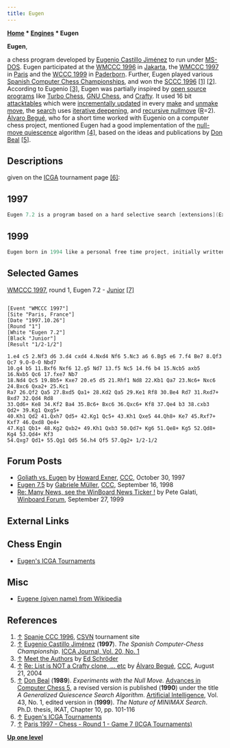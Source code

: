 ```yaml
---
title: Eugen
---
```

**[Home](Home "Home") * [Engines](Engines "Engines") * Eugen**

**Eugen**,

a chess program developed by [Eugenio Castillo Jiménez](Eugenio_Castillo_Jim%C3%A9nez "Eugenio Castillo Jiménez") to run under [MS-DOS](MS-DOS "MS-DOS"). Eugen participated at the [WMCCC 1996](WMCCC_1996 "WMCCC 1996") in [Jakarta](https://en.wikipedia.org/wiki/Jakarta), the [WMCCC 1997](WMCCC_1997 "WMCCC 1997") in [Paris](https://en.wikipedia.org/wiki/Paris) and the [WCCC 1999](WCCC_1999 "WCCC 1999") in [Paderborn](https://en.wikipedia.org/wiki/Paderborn). Further, Eugen played various [Spanish Computer Chess Championships](Spanish_Computer_Chess_Championship "Spanish Computer Chess Championship"), and won the [SCCC 1996](SCCC_1996 "SCCC 1996") <a id="cite-note-1" href="#cite-ref-1">[1]</a> <a id="cite-note-2" href="#cite-ref-2">[2]</a>.
According to Eugenio <a id="cite-note-3" href="#cite-ref-3">[3]</a>, Eugen was partially inspired by [open source programs](Category:Open_Source "Category:Open Source") like [Turbo Chess](Turbo_Chess "Turbo Chess"), [GNU Chess](GNU_Chess "GNU Chess"), and [Crafty](Crafty "Crafty"). It used 16 bit [attacktables](Attack_and_Defend_Maps "Attack and Defend Maps") which were [incrementally updated](Incremental_Updates "Incremental Updates") in every [make](Make_Move "Make Move") and [unmake move](Unmake_Move "Unmake Move"), the [search](Search "Search") uses [iterative deepening](Iterative_Deepening "Iterative Deepening"), and [recursive nullmove](Null_Move_Pruning "Null Move Pruning") ([R](Depth_Reduction_R "Depth Reduction R")=2). [Álvaro Begué](%C3%81lvaro_Begu%C3%A9 "Álvaro Begué"), who for a short time worked with Eugenio on a computer chess project, mentioned Eugen had a good implementation of the [null-move quiescence](Null_Move_Pruning#NMQS "Null Move Pruning") algorithm <a id="cite-note-4" href="#cite-ref-4">[4]</a>, based on the ideas and publications by [Don Beal](Don_Beal "Don Beal") <a id="cite-note-5" href="#cite-ref-5">[5]</a>.

## Descriptions

given on the [ICGA](ICGA "ICGA") tournament page <a id="cite-note-6" href="#cite-ref-6">[6]</a>:

## 1997

```C++
Eugen 7.2 is a program based on a hard selective search [extensions](Extensions "Extensions") algorithm, he don't makes conventional [alpha beta](Alpha-Beta "Alpha-Beta") pruning and he (in Spanish it's he) uses a special [null turn moves](Null_Move_Pruning#NMQS "Null Move Pruning") in [quiescence search](Quiescence_Search "Quiescence Search"). The program consist of about 40.000 [C](C "C") and [assembler](Assembly "Assembly") code lines. Node speed on a [Pentium](X86 "X86") 133Mhz is approximately 12.000 to 30.000 [nodes per second](Nodes_per_Second "Nodes per Second"). Chess programming is my hobby-job for about last 8 years. Currently [Spanish CCC](SCCC_1996 "SCCC 1996"). 

```

## 1999

```C++
Eugen born in 1994 like a personal free time project, initially written in [Pascal](Pascal "Pascal") and assembler, in 1995 it was changed to C language. Eugen is partially inspirated in freeware programs like [Turbo Chess](Turbo_Chess "Turbo Chess"), [Gnu](GNU_Chess "GNU Chess"), and [Crafty](Crafty "Crafty"). 

```

## Selected Games

[WMCCC 1997](WMCCC_1997 "WMCCC 1997"), round 1, Eugen 7.2 - [Junior](Junior "Junior") <a id="cite-note-7" href="#cite-ref-7">[7]</a>

```

[Event "WMCCC 1997"]
[Site "Paris, France"]
[Date "1997.10.26"]
[Round "1"]
[White "Eugen 7.2"]
[Black "Junior"]
[Result "1/2-1/2"]

1.e4 c5 2.Nf3 d6 3.d4 cxd4 4.Nxd4 Nf6 5.Nc3 a6 6.Bg5 e6 7.f4 Be7 8.Qf3 Qc7 9.O-O-O Nbd7 
10.g4 b5 11.Bxf6 Nxf6 12.g5 Nd7 13.f5 Nc5 14.f6 b4 15.Ncb5 axb5 16.Nxb5 Qc6 17.fxe7 Nb7 
18.Nd4 Qc5 19.Bb5+ Kxe7 20.e5 d5 21.Rhf1 Nd8 22.Kb1 Qa7 23.Nc6+ Nxc6 24.Bxc6 Qxa2+ 25.Kc1 
Ra7 26.Qf2 Qa5 27.Bxd5 Qa1+ 28.Kd2 Qa5 29.Ke1 Rf8 30.Be4 Rd7 31.Rxd7+ Bxd7 32.Qd4 Rd8 
33.Qd6+ Ke8 34.Kf2 Ba4 35.Bc6+ Bxc6 36.Qxc6+ Kf8 37.Qe4 b3 38.cxb3 Qd2+ 39.Kg1 Qxg5+ 
40.Kh1 Qd2 41.Qxh7 Qd5+ 42.Kg1 Qc5+ 43.Kh1 Qxe5 44.Qh8+ Ke7 45.Rxf7+ Kxf7 46.Qxd8 Qe4+ 
47.Kg1 Qb1+ 48.Kg2 Qxb2+ 49.Kh1 Qxb3 50.Qd7+ Kg6 51.Qe8+ Kg5 52.Qd8+ Kg4 53.Qd4+ Kf3 
54.Qxg7 Qd1+ 55.Qg1 Qd5 56.h4 Qf5 57.Qg2+ 1/2-1/2 

```

## Forum Posts

- [Goliath vs. Eugen](https://www.stmintz.com/ccc/index.php?id=11369) by [Howard Exner](index.php?title=Howard_Exner&action=edit&redlink=1 "Howard Exner (page does not exist)"), [CCC](CCC "CCC"), October 30, 1997
- [Eugen 7.5](https://www.stmintz.com/ccc/index.php?id=26806) by [Gabriele Müller](Gabriele_M%C3%BCller "Gabriele Müller"), [CCC](CCC "CCC"), September 16, 1998
- [Re: Many News, see the WinBoard News Ticker !](http://www.open-aurec.com/wbforum/viewtopic.php?t=30370#p115506) by Pete Galati, [Winboard Forum](Computer_Chess_Forums "Computer Chess Forums"), September 27, 1999

## External Links

## Chess Engin

- [Eugen's ICGA Tournaments](https://www.game-ai-forum.org/icga-tournaments/program.php?id=28)

## Misc

- [Eugene (given name) from Wikipedia](<https://en.wikipedia.org/wiki/Eugene_(given_name)>)

## References

1. <a id="cite-ref-1" href="#cite-note-1">↑</a> [Spanje CCC 1996](http://www.csvn.nl/index.php?option=com_content&view=article&id=209%3Aspanje-ccc-1996&catid=19%3Acomputer-computer&Itemid=48&lang=en), [CSVN](CSVN "CSVN") tournament site
1. <a id="cite-ref-2" href="#cite-note-2">↑</a> [Eugenio Castillo Jiménez](Eugenio_Castillo_Jim%C3%A9nez "Eugenio Castillo Jiménez") (**1997**). *The Spanish Computer-Chess Championship*. [ICCA Journal, Vol. 20, No. 1](ICGA_Journal#20_1 "ICGA Journal")
1. <a id="cite-ref-3" href="#cite-note-3">↑</a> [Meet the Authors](http://www.rebel.nl/authors.htm) by [Ed Schröder](Ed_Schroder "Ed Schroder")
1. <a id="cite-ref-4" href="#cite-note-4">↑</a> [Re: List is NOT a Crafty clone, ... etc](https://www.stmintz.com/ccc/index.php?id=383312) by [Álvaro Begué](%C3%81lvaro_Begu%C3%A9 "Álvaro Begué"), [CCC](CCC "CCC"), August 21, 2004
1. <a id="cite-ref-5" href="#cite-note-5">↑</a> [Don Beal](Don_Beal "Don Beal") (**1989**). *Experiments with the Null Move.* [Advances in Computer Chess 5](Advances_in_Computer_Chess_5 "Advances in Computer Chess 5"), a revised version is published (**1990**) under the title *A Generalized Quiescence Search Algorithm*. [Artificial Intelligence](https://en.wikipedia.org/wiki/Artificial_Intelligence_%28journal%29), Vol. 43, No. 1, edited version in (**1999**). *The Nature of MINIMAX Search*. Ph.D. thesis, IKAT, Chapter 10, pp. 101-116
1. <a id="cite-ref-6" href="#cite-note-6">↑</a> [Eugen's ICGA Tournaments](https://www.game-ai-forum.org/icga-tournaments/program.php?id=28)
1. <a id="cite-ref-7" href="#cite-note-7">↑</a> [Paris 1997 - Chess - Round 1 - Game 7 (ICGA Tournaments)](https://www.game-ai-forum.org/icga-tournaments/round.php?tournament=5&round=1&id=7)

**[Up one level](Engines "Engines")**

